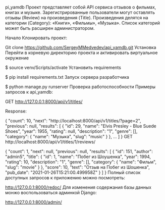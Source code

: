 pi_yamdb
Проект представляет собой API сервиса отзывов о фильмах, книгах и музыке. Зарегистрированные пользователи могут оставлять отзывы (Review) на произведения (Title). Произведения делятся на категории (Category): «Книги», «Фильмы», «Музыка». Список категорий может быть расширен администратором.

Начало
Клонировать проект:

Git clone https://github.com/SergeyMMedvedev/api_yamdb.git
Установка
Перейти в корневую директорию проекта и активировать виртуальное окружение

$ source venv/Scripts/activate
Установить requirements

$ pip install requirements.txt
Запуск сервера разработчика

$ python manage.py runserver
Проверка работоспособности
Примеры запросов к api_yamdb:

GET http://127.0.0.1:8000/api/v1/titles/

Response:

{
    "count": 10,
    "next": "http://localhost:8000/api/v1/titles/?page=2",
    "previous": null,
    "results": [
        {
            "id": 29,
            "name": "Elvis Presley - Blue Suede Shoes",
            "year": 1955,
            "rating": null,
            "description": "1",
            "genre": [],
            "category": {
                "name": "Музыка",
                "slug": "music"
            }
        },
        ...
    ]
}
GET http://localhost:8000/api/v1/titles/1/reviews/

{
    "count": 1,
    "next": null,
    "previous": null,
    "results": [
        {
            "id": 151,
            "author": "admin5",
            "title": {
                "id": 1,
                "name": "Побег из Шоушенка",
                "year": 1994,
                "rating": 10,
                "description": "1",
                "genre": [],
                "category": {
                    "name": "Фильм",
                    "slug": "movie"
                }
            },
            "score": 10,
            "text": "Отзыв на Побег из Шошенка",
            "pub_date": "2021-01-26T15:21:00.499958Z"
        }
    ]
}
Полный список доступных запросов к приложению можно посмотреть:

http://127.0.0.1:8000/redoc/
Для изменения содержания базы данных монжо воспользоваться админкой Django:

http://127.0.0.1:8000/admin/
